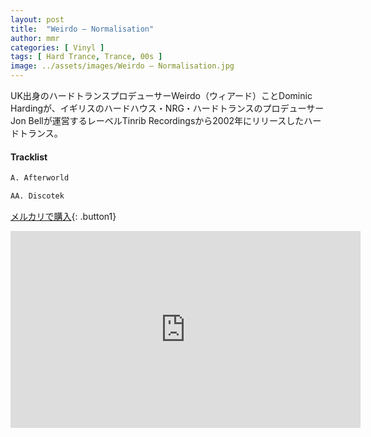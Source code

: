 ```yaml
---
layout: post
title:  "Weirdo – Normalisation"
author: mmr
categories: [ Vinyl ]
tags: [ Hard Trance, Trance, 00s ]
image: ../assets/images/Weirdo – Normalisation.jpg
---
```


UK出身のハードトランスプロデューサーWeirdo（ウィアード）ことDominic Hardingが、イギリスのハードハウス・NRG・ハードトランスのプロデューサーJon Bellが運営するレーベルTinrib Recordingsから2002年にリリースしたハードトランス。

#### Tracklist
```md
A. Afterworld

AA. Discotek
```

[メルカリで購入](https://jp.mercari.com/item/m78644439002?afid=6142608987){: .button1}


<iframe width="560" height="315" src="https://www.youtube.com/embed/oLdlfLfP9nw?si=F74R878TVZXOMAYb" title="YouTube video player" frameborder="0" allow="accelerometer; autoplay; clipboard-write; encrypted-media; gyroscope; picture-in-picture; web-share" referrerpolicy="strict-origin-when-cross-origin" allowfullscreen></iframe>

